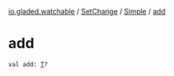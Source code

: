 [io.gladed.watchable](../../index.md) / [SetChange](../index.md) / [Simple](index.md) / [add](./add.md)

# add

`val add: `[`T`](index.md#T)`?`